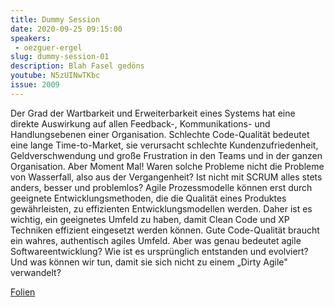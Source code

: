 ```yaml
---
title: Dummy Session
date: 2020-09-25 09:15:00
speakers:
 - oezguer-ergel
slug: dummy-session-01
description: Blah Fasel gedöns
youtube: N5zUINwTKbc
issue: 2009
---
```

Der Grad der Wartbarkeit und Erweiterbarkeit eines Systems hat eine direkte Auswirkung auf allen Feedback-, Kommunikations- und Handlungsebenen einer Organisation. Schlechte Code-Qualität bedeutet eine lange Time-to-Market, sie verursacht schlechte Kundenzufriedenheit, Geldverschwendung und große Frustration in den Teams und in der ganzen Organisation. Aber Moment Mal! Waren solche Probleme nicht die Probleme von Wasserfall, also aus der Vergangenheit? Ist nicht mit SCRUM alles stets anders, besser und problemlos? Agile Prozessmodelle können erst durch geeignete Entwicklungsmethoden, die die Qualität eines Produktes gewährleisten, zu effizienten Entwicklungsmodellen werden. Daher ist es wichtig, ein geeignetes Umfeld zu haben, damit Clean Code und XP Techniken effizient eingesetzt werden können. Gute Code-Qualität braucht ein wahres, authentisch agiles Umfeld. Aber was genau bedeutet agile Softwareentwicklung? Wie ist es ursprünglich entstanden und evolviert? Und was können wir tun, damit sie sich nicht zu einem „Dirty Agile" verwandelt?

[Folien](https://drive.google.com/open?id=1kT-fsTX23DCNMouXdFyWRVVpDY38UmhQ)
